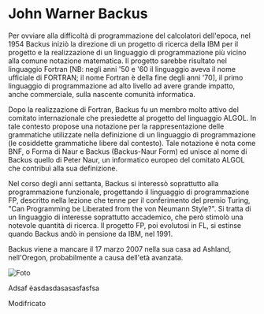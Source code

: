 # John Warner Backus

Per ovviare alla difficoltà di programmazione del calcolatori dell'epoca, nel 1954 Backus iniziò la direzione di un progetto di ricerca della IBM per il progetto e la realizzazione di un linguaggio di programmazione più vicino alla comune notazione matematica. Il progetto sarebbe risultato nel linguaggio Fortran [NB: negli anni '50 e '60 il linguaggio aveva il nome ufficiale di FORTRAN; il nome Fortran è della fine degli anni '70], il primo linguaggio di programmazione ad alto livello ad avere grande impatto, anche commerciale, sulla nascente comunità informatica.

Dopo la realizzazione di Fortran, Backus fu un membro molto attivo del comitato internazionale che presiedette al progetto del linguaggio ALGOL. In tale contesto propose una notazione per la rappresentazione delle grammatiche utilizzate nella definizione di un linguaggio di programmazione (le cosiddette grammatiche libere dal contesto). Tale notazione è nota come BNF, o Forma di Naur e Backus (Backus-Naur Form) ed unisce al nome di Backus quello di Peter Naur, un informatico europeo del comitato ALGOL che contribuì alla sua definizione.

Nel corso degli anni settanta, Backus si interessò soprattutto alla programmazione funzionale, progettando il linguaggio di programmazione FP, descritto nella lezione che tenne per il conferimento del premio Turing, "Can Programming be Liberated from the von Neumann Style?". Si tratta di un linguaggio di interesse soprattutto accademico, che però stimolò una notevole quantità di ricerca. Il progetto FP, poi evolutosi in FL, si estinse quando Backus andò in pensione da IBM, nel 1991.

Backus viene a mancare il 17 marzo 2007 nella sua casa ad Ashland, nell'Oregon, probabilmente a causa dell'età avanzata.

![Foto](https://upload.wikimedia.org/wikipedia/commons/b/b2/John_Backus_2.jpg)

Adsaf èasdasdasasasfasfsa

Modifricato